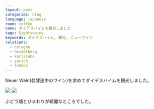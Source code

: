 ```yaml
---
layout: post
categories: blog
language: japanese
room: coffee
name: ダイデスハイムを観光しました
tags: Sightseeing
keywords: ダイデスハイム, 観光, ニューワイン
relations:
  - cologne
  - heidelberg
  - karlsruhe
  - zurich
  - london
---
```


Neuer Wein(発酵途中のワイン)を求めてダイデスハイムを観光しました。

<img src="https://dl.dropboxusercontent.com/u/12208857/img/2013-10-03%2018.35.03-1.jpg" class="image-on-frame-medium image-fade">

<img src="https://dl.dropboxusercontent.com/u/12208857/img/2013-10-03%2018.46.43.jpg" class="image-on-frame-medium image-fade">

ぶどう畑とひまわりが綺麗なところでした。
